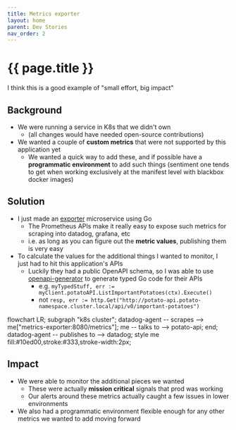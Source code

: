 ```yaml
---
title: Metrics exporter
layout: home
parent: Dev Stories
nav_order: 2
---
```


# {{ page.title }}

I think this is a good example of "small effort, big impact"

## Background

- We were running a service in K8s that we didn't own 
  - (all changes would have needed open-source contributions)
- We wanted a couple of **custom metrics** that were not supported by this application yet
  - We wanted a quick way to add these, and if possible have a **programmatic environment** to add such things (sentiment one tends to get when working exclusively at the manifest level with blackbox docker images)

## Solution

- I just made an [exporter](https://prometheus.io/docs/instrumenting/exporters/) microservice using Go
  - The Prometheus APIs make it really easy to expose such metrics for scraping into datadog, grafana, etc
  - i.e. as long as you can figure out the **metric values**, publishing them is very easy
- To calculate the values for the additional things I wanted to monitor, I just had to hit this application's APIs
  - Luckily they had a public OpenAPI schema, so I was able to use [openapi-generator](https://openapi-generator.tech/) to generate typed Go code for their APIs
    - e.g. `myTypedStuff, err := myClient.potatoAPI.ListImportantPotatoes(ctx).Execute()`
    - not `resp, err := http.Get("http://potato-api.potato-namespace.cluster.local/api/v0/important-potatoes")`

<div class="mermaid">
flowchart LR;
  subgraph "k8s cluster";
    datadog-agent -- scrapes --> me["metrics-exporter:8080/metrics"];
    me -- talks to --> potato-api;
  end;
  datadog-agent -- publishes to --> datadog;
  style me fill:#10ed00,stroke:#333,stroke-width:2px;
</div>

## Impact

- We were able to monitor the additional pieces we wanted 
  - These were actually **mission critical** signals that prod was working
  - Our alerts around these metrics actually caught a few issues in lower environments
- We also had a programmatic environment flexible enough for any other metrics we wanted to add moving forward
